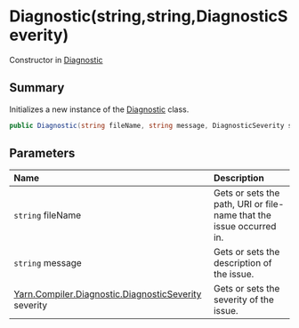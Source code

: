 # Diagnostic(string,string,DiagnosticSeverity)

Constructor in [Diagnostic](api/csharp/yarn.compiler.diagnostic.md)

## Summary


Initializes a new instance of the  <a href="yarn.compiler.diagnostic.md">Diagnostic</a>  class.


```csharp
public Diagnostic(string fileName, string message, DiagnosticSeverity severity = DiagnosticSeverity.Error)
```

## Parameters

|Name|Description|
|:---|:---|
|`string` fileName|Gets or sets the path, URI or file-name that the issue occurred in.|
|`string` message|Gets or sets the description of the issue.|
|[Yarn.Compiler.Diagnostic.DiagnosticSeverity](api/csharp/yarn.compiler.diagnostic.diagnosticseverity.md) severity|Gets or sets the severity of the issue.|

